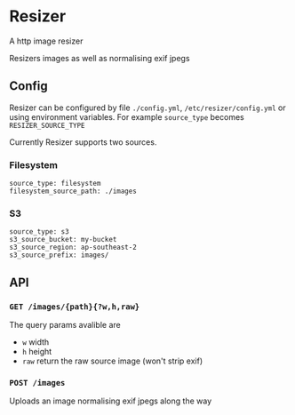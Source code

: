 # Resizer

A http image resizer

Resizers images as well as normalising exif jpegs

## Config

Resizer can be configured by file `./config.yml`, `/etc/resizer/config.yml` or using
environment variables. For example `source_type` becomes `RESIZER_SOURCE_TYPE`

Currently Resizer supports two sources.

### Filesystem

```
source_type: filesystem
filesystem_source_path: ./images
```

### S3

```
source_type: s3
s3_source_bucket: my-bucket
s3_source_region: ap-southeast-2
s3_source_prefix: images/
```

## API

### `GET /images/{path}{?w,h,raw}`

The query params avalible are

- `w` width
- `h` height
- `raw` return the raw source image (won't strip exif)

### `POST /images`

Uploads an image normalising exif jpegs along the way